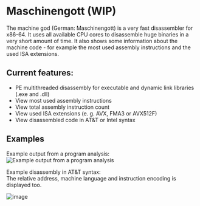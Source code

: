 # Maschinengott (WIP)
The machine god (German: Maschinengott) is a very fast disassembler for x86-64.
It uses all available CPU cores to disassemble huge binaries in a very short amount of time.
It also shows some information about the machine code - for example the most used assembly instructions
and the used ISA extensions.

## Current features:
 * PE multithreaded disassembly for executable and dynamic link libraries (.exe and .dll)
 * View most used assembly instructions
 * View total assembly instruction count
 * View used ISA extensions (e. g. AVX, FMA3 or AVX512F)
 * View disassembled code in AT&T or Intel syntax

## Examples
Example output from a program analysis:<br>
![Example output from a program analysis](https://user-images.githubusercontent.com/49988901/178153948-0068ee20-a192-4e6b-a052-0334fb5dd22e.png)

Example disassembly in AT&T syntax:<br>
The relative address, machine language and instruction encoding is displayed too.<br>

![image](https://user-images.githubusercontent.com/49988901/178154008-b7409a45-c8b8-4ade-933d-6ee34147001e.png)

